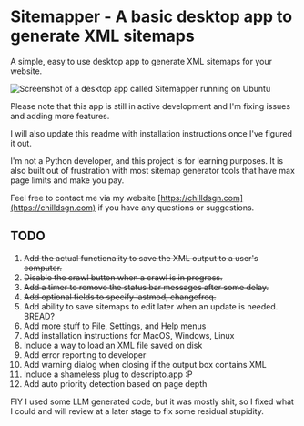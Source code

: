 # Sitemapper - A basic desktop app to generate XML sitemaps
A simple, easy to use desktop app to generate XML sitemaps for your website.

![Screenshot of a desktop app called Sitemapper running on Ubuntu](https://chilldsgn.com/assets/sitemapper-screenshot.png)

Please note that this app is still in active development and I'm fixing issues and adding more features.

I will also update this readme with installation instructions once I've figured it out.

I'm not a Python developer, and this project is for learning purposes. It is also built out of frustration with most sitemap generator tools that have max page limits and make you pay.

Feel free to contact me via my website [https://chilldsgn.com](https://chilldsgn.com) if you have any questions or suggestions.

## TODO
1. ~~Add the actual functionality to save the XML output to a user's computer.~~
2. ~~Disable the crawl button when a crawl is in progress.~~
3. ~~Add a timer to remove the status bar messages after some delay.~~
4. ~~Add optional fields to specify lastmod, changefreq.~~
5. Add ability to save sitemaps to edit later when an update is needed. BREAD?
6. Add more stuff to File, Settings, and Help menus
7. Add installation instructions for MacOS, Windows, Linux
8. Include a way to load an XML file saved on disk
9. Add error reporting to developer
10. Add warning dialog when closing if the output box contains XML
11. Include a shameless plug to descripto.app :P
12. Add auto priority detection based on page depth

FIY I used some LLM generated code, but it was mostly shit, so I fixed what I could and will review at a later stage to fix some residual stupidity.